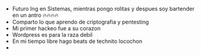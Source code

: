 - Futuro Ing en Sistemas, mientras pongo rolitas y  despues soy bartender en un antro 🔥🔥🔥🔥
- Comparto lo que aprendo de criptografia y pentesting 
- Mi primer hackeo fue a su corazon 
- Wordpress es para la raza debil
- En mi tiempo libre hago beats de technito locochon 
- 


